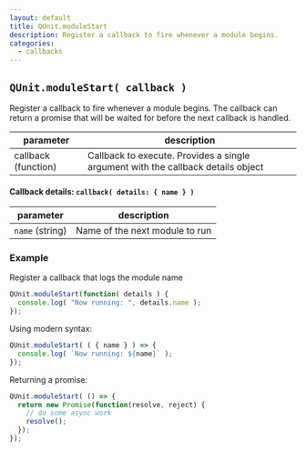 ```yaml
---
layout: default
title: QUnit.moduleStart
description: Register a callback to fire whenever a module begins.
categories:
  - callbacks
---
```


## `QUnit.moduleStart( callback )`

Register a callback to fire whenever a module begins. The callback can return a promise that will be waited for before the next callback is handled.

| parameter | description |
|-----------|-------------|
| callback (function) | Callback to execute. Provides a single argument with the callback details object |

#### Callback details: `callback( details: { name } )`

| parameter | description |
|-----------|-------------|
| `name` (string) | Name of the next module to run |

### Example

Register a callback that logs the module name

```js
QUnit.moduleStart(function( details ) {
  console.log( "Now running: ", details.name );
});
```

Using modern syntax:

```js
QUnit.moduleStart( ( { name } ) => {
  console.log( `Now running: ${name}` );
});
```

Returning a promise:

```js
QUnit.moduleStart( () => {
  return new Promise(function(resolve, reject) {
    // do some async work
    resolve();
  });
});
```

